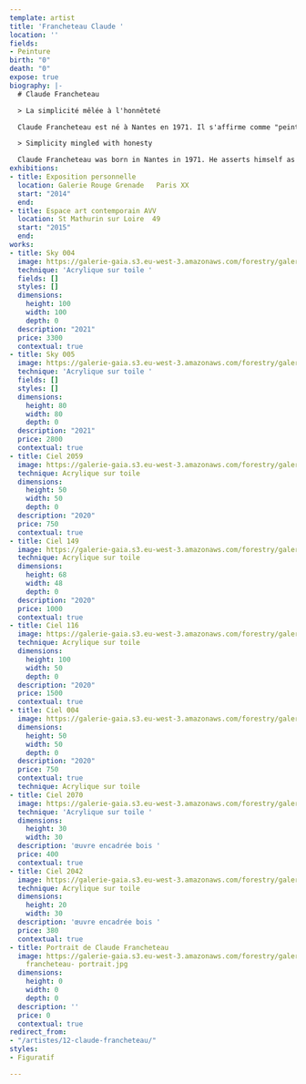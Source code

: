 ```yaml
---
template: artist
title: 'Francheteau Claude '
location: ''
fields:
- Peinture
birth: "0"
death: "0"
expose: true
biography: |-
  # Claude Francheteau

  > La simplicité mêlée à l'honnêteté

  Claude Francheteau est né à Nantes en 1971. Il s'affirme comme "peintre paysagiste", exprimant que c’est une attitude infiniment politique qui revendique la peinture comme lieu de travail, qui privilégie le Faire. Il prône le dessin, dans son honnêteté scrupuleuse, et aime montrer son travail simplement. La simplicité avec laquelle il peint et expose plaît à son public, qui face à ses travaux dit respirer, ressentir, s’élever.

  > Simplicity mingled with honesty

  Claude Francheteau was born in Nantes in 1971. He asserts himself as a "landscape painter", saying that it is an infinitely political attitude that claims painting as a place of work, that privileges the "Do". He advocates drawing, in its scrupulous honesty, and likes to show his work simply. The simplicity with which he paints and exhibits pleases his public, who, in front of his works, say they breathe, feel, and rise.
exhibitions:
- title: Exposition personnelle
  location: Galerie Rouge Grenade   Paris XX
  start: "2014"
  end: 
- title: Espace art contemporain AVV
  location: St Mathurin sur Loire  49
  start: "2015"
  end: 
works:
- title: Sky 004
  image: https://galerie-gaia.s3.eu-west-3.amazonaws.com/forestry/galerie-gaia-claude-francheteau-sky004-100x100-2021.jpg
  technique: 'Acrylique sur toile '
  fields: []
  styles: []
  dimensions:
    height: 100
    width: 100
    depth: 0
  description: "2021"
  price: 3300
  contextual: true
- title: Sky 005
  image: https://galerie-gaia.s3.eu-west-3.amazonaws.com/forestry/galerie-gaia-claude-francheteau-sky005-90x90-2021.jpg
  technique: 'Acrylique sur toile '
  fields: []
  styles: []
  dimensions:
    height: 80
    width: 80
    depth: 0
  description: "2021"
  price: 2800
  contextual: true
- title: Ciel 2059
  image: https://galerie-gaia.s3.eu-west-3.amazonaws.com/forestry/galerie-gaia-claude-francheteau-ciel-2059-50x50.jpg
  technique: Acrylique sur toile
  dimensions:
    height: 50
    width: 50
    depth: 0
  description: "2020"
  price: 750
  contextual: true
- title: Ciel 149
  image: https://galerie-gaia.s3.eu-west-3.amazonaws.com/forestry/galerie-gaia-claude-francheteau-ciel-149-48x68.jpg
  technique: Acrylique sur toile
  dimensions:
    height: 68
    width: 48
    depth: 0
  description: "2020"
  price: 1000
  contextual: true
- title: Ciel 116
  image: https://galerie-gaia.s3.eu-west-3.amazonaws.com/forestry/galerie-gaia-claude-francheteau-ciel-116-100x50.jpg
  technique: Acrylique sur toile
  dimensions:
    height: 100
    width: 50
    depth: 0
  description: "2020"
  price: 1500
  contextual: true
- title: Ciel 004
  image: https://galerie-gaia.s3.eu-west-3.amazonaws.com/forestry/galerie-gaia-claude-francheteau-ciel-004-50x50.jpg
  dimensions:
    height: 50
    width: 50
    depth: 0
  description: "2020"
  price: 750
  contextual: true
  technique: Acrylique sur toile
- title: Ciel 2070
  image: https://galerie-gaia.s3.eu-west-3.amazonaws.com/forestry/galeriegaia_Francheteau_Ciel2070(2018)_30x30.jpg
  technique: 'Acrylique sur toile '
  dimensions:
    height: 30
    width: 30
  description: 'œuvre encadrée bois '
  price: 400
  contextual: true
- title: Ciel 2042
  image: https://galerie-gaia.s3.eu-west-3.amazonaws.com/forestry/galeriegaia_Francheteau_Ciel2042(2016)_20x30.jpg
  technique: Acrylique sur toile
  dimensions:
    height: 20
    width: 30
  description: 'œuvre encadrée bois '
  price: 380
  contextual: true
- title: Portrait de Claude Francheteau
  image: https://galerie-gaia.s3.eu-west-3.amazonaws.com/forestry/galeriegaia-claude
    francheteau- portrait.jpg
  dimensions:
    height: 0
    width: 0
    depth: 0
  description: ''
  price: 0
  contextual: true
redirect_from:
- "/artistes/12-claude-francheteau/"
styles:
- Figuratif

---
```

